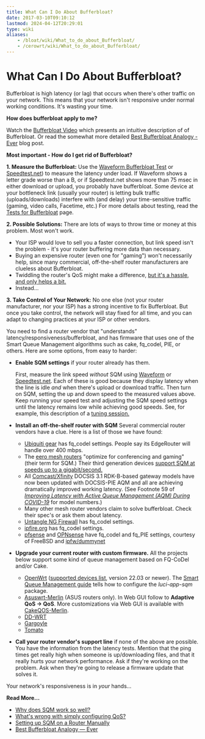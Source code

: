 ```yaml
---
title: What Can I Do About Bufferbloat?
date: 2017-03-10T09:10:12
lastmod: 2024-04-12T20:29:01
type: wiki
aliases:
    - /bloat/wiki/What_to_do_about_Bufferbloat/
    - /cerowrt/wiki/What_to_do_about_Bufferbloat/
---
```

# What Can I Do About Bufferbloat?

Bufferbloat is high latency (or lag) that occurs when there's other
traffic on your network.
This means that your network isn't responsive under normal working conditions.
It's wasting your time.

**How does bufferbloat apply to me?**

Watch the [Bufferbloat Video](https://www.youtube.com/watch?v=UICh3ScfNWI) 
which presents an intuitive description of of Bufferbloat.
Or read the somewhat more detailed
[Best Bufferbloat Analogy - Ever](https://randomneuronsfiring.com/best-bufferbloat-analogy-ever/)
blog post.

**Most important - How do I get rid of Bufferbloat?**

**1. Measure the Bufferbloat:**
Use the [Waveform Bufferbloat Test](https://www.waveform.com/tools/bufferbloat)
or [Speedtest.net](https://speedtest.net))
to measure the latency under load.
If Waveform shows a letter grade worse than a B,
or if Speedtest.net shows more than 75 msec in either download or upload,
you probably have bufferbloat.
Some device at your bottleneck link
(usually your router) is letting bulk traffic (uploads/downloads) interfere with
(and delay) your time-sensitive traffic (gaming, video calls, Facetime, etc.)
For more details about testing,
read the [Tests for Bufferbloat](./Tests_for_Bufferbloat.md) page. 

**2. Possible Solutions:** There are lots of ways to throw time or money at this problem.
Most won't work.

* Your ISP would love to sell you a faster connection, but link speed isn't the problem -
it's your router buffering more data than necessary.
* Buying an expensive router (even one for "gaming") won't necessarily help,
since many commercial, off-the-shelf router manufacturers are clueless about Bufferbloat.
* Twiddling the router's QoS might make a difference,
[but it's a hassle, and only helps a bit.](More_about_Bufferbloat#what-s-wrong-with-simply-configuring-qos)
* Instead...

**3. Take Control of Your Network:**
No one else (not your router manufacturer,
nor your ISP) has a strong incentive to fix Bufferbloat.
But once you take control, the network will stay fixed for all time, 
and you can adapt to changing practices at your ISP or other vendors.

You need to find a router vendor that "understands"
latency/responsiveness/bufferbloat,
and has firmware that uses one of the
Smart Queue Management algorithms such as 
cake, fq_codel, PIE, or others. 
Here are some options, from easy to harder:

- **Enable SQM settings** if your router already has them.

    First, measure the link speed _without_ SQM
using [Waveform](https://www.waveform.com/tools/bufferbloat)
or [Speedtest.net](https://speedtest.net).
Each of these is good because they display latency when the line is idle
_and_ when there's upload or download traffic.
Then turn on SQM, setting the up and down speed to the measured values above.
Keep running your speed test and adjusting the SQM speed settings
until the latency remains low while achieving good speeds.
See, for example, this description of a [tuning session.](Getting_SQM_Running_Right)

- **Install an off-the-shelf router with SQM** Several commercial router vendors have a clue. 
    Here is a list of those we have found:
    * [Ubiquiti gear](https://help.ubnt.com/hc/en-us/articles/220716608-EdgeRouter-Advanced-queue-CLI-examples) has fq_codel settings. 
    People say its EdgeRouter will handle over 400 mbps.
    * The [eero mesh routers](https://support.eero.com/hc/en-us/articles/360000709886-What-is-eero-Labs-)
"optimize for conferencing and gaming" (their term for SQM.)
Their third generation devices
[support SQM at speeds up to a gigabit/second.](https://www.reddit.com/r/eero/comments/qxbkcl/66_is_out/hl9nw1m/)
    * All [Comcast/Xfinity](https://comcast.net)
DOCSIS 3.1 RDK-B-based gateway models have now been updated
with DOCSIS-PIE AQM and all are achieving dramatically
improved working latency.
(See Footnote 59 of
[_Improving Latency with Active Queue Management (AQM) During COVID-19_](https://arxiv.org/ftp/arxiv/papers/2107/2107.13968.pdf)
for model numbers.)
    * Many other mesh router vendors claim to solve bufferbloat.
    Check their spec's or ask them about latency.
    * [Untangle NG Firewall](https://wiki.untangle.com/index.php/Bufferbloat) has fq_codel settings.
    * [ipfire.org](https://wiki.ipfire.org/configuration/services/qos) has fq_codel settings.
    * [pfsense](https://www.pfsense.org/) and [OPNsense](https://opnsense.org/)
have fq\_codel and fq\_PIE settings, courtesy of FreeBSD and
[ipfw/dummynet](https://www.freebsd.org/cgi/man.cgi?query=ipfw&sektion=8&apropos=0&manpath=FreeBSD+13.0-RELEASE+and+Ports)

- **Upgrade your current router with custom firmware.** All the projects below support some kind
of queue management based on FQ-CoDel and/or Cake.

    - [OpenWrt](https://OpenWrt.org) ([supported devices list](https://openwrt.org/toh/start), version 22.03 or newer).
The [Smart Queue Management guide](https://openwrt.org/docs/guide-user/network/traffic-shaping/sqm)
tells how to configure the *luci-app-sqm* package.
    - [Asuswrt-Merlin](https://www.asuswrt-merlin.net) (ASUS routers only).
In Web GUI follow to **Adaptive QoS → QoS**.
More customizations via Web GUI is available with [CakeQOS-Merlin](https://github.com/ttgapers/cakeqos-merlin).
    - [DD-WRT](https://www.dd-wrt.com)
    - [Gargoyle](https://www.gargoyle-router.com)
    - [Tomato](https://freshtomato.org)  

-  **Call your router vendor's support line**
if none of the above are possible.
You have the information from the latency tests.
Mention that the ping times get really high when someone is up/downloading
files, and that it really hurts your network performance.
Ask if they're working on the problem.
Ask when they're going to release a firmware update that solves it.

Your network's responsiveness is in _your_ hands...

**Read More...**

* [Why does SQM work so well?](More_about_Bufferbloat#why-does-sqm-work-so-well)
* [What's wrong with simply configuring QoS?](More_about_Bufferbloat#what-s-wrong-with-simply-configuring-qos)
* [Setting up SQM on a Router Manually](More_about_Bufferbloat#setting-up-a-router-manually)
* [Best Bufferbloat Analogy &mdash; Ever](https://randomneuronsfiring.com/best-bufferbloat-analogy-ever/)
